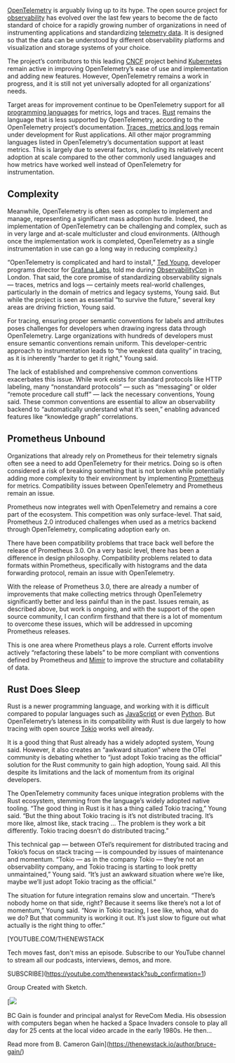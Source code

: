 [OpenTelemetry](https://thenewstack.io/what-is-opentelemetry-the-ultimate-guide/) is arguably living up to its hype. The open source project for [observability](https://thenewstack.io/introduction-to-observability/) has evolved over the last few years to become the de facto standard of choice for a rapidly growing number of organizations in need of instrumenting applications and standardizing [telemetry data](https://thenewstack.io/unified-telemetry-observability-the-future-of-data-management/). It is designed so that the data can be understood by different observability platforms and visualization and storage systems of your choice.

The project’s contributors to this leading [CNCF](https://cncf.io/?utm_content=inline+mention) project behind [Kubernetes](https://thenewstack.io/kubernetes/) remain active in improving OpenTelemetry’s ease of use and implementation and adding new features. However, OpenTelemetry remains a work in progress, and it is still not yet universally adopted for all organizations’ needs.

Target areas for improvement continue to be OpenTelemetry support for all [programming languages](https://thenewstack.io/the-key-fundamentals-of-programming-you-should-know/) for metrics, logs and traces. [Rust](https://thenewstack.io/rust-programming-language-guide/) remains the language that is less supported by OpenTelemetry, according to the OpenTelemetry project’s documentation. [Traces, metrics and logs](https://thenewstack.io/observability-working-with-metrics-logs-and-traces/) remain under development for Rust applications. All other major programming languages listed in OpenTelemetry’s documentation support at least metrics. This is largely due to several factors, including its relatively recent adoption at scale compared to the other commonly used languages and how metrics have worked well instead of OpenTelemetry for instrumentation.

## Complexity

Meanwhile, OpenTelemetry is often seen as complex to implement and manage, representing a significant mass adoption hurdle. Indeed, the implementation of OpenTelemetry can be challenging and complex, such as in very large and at-scale multicluster and cloud environments. (Although once the implementation work is completed, OpenTelemetry as a single instrumentation in use can go a long way in reducing complexity.)

“OpenTelemetry is complicated and hard to install,” [Ted Young](https://www.linkedin.com/in/ted-young/details/experience/), developer programs director for [Grafana Labs,](https://grafana.com/) told me during [ObservabilityCon](https://grafana.com/events/observabilitycon/) in London. That said, the core promise of standardizing observability signals — traces, metrics and logs — certainly meets real-world challenges, particularly in the domain of metrics and legacy systems, Young said. But while the project is seen as essential “to survive the future,” several key areas are driving friction, Young said.

For tracing, ensuring proper semantic conventions for labels and attributes poses challenges for developers when drawing ingress data through OpenTelemetry. Large organizations with hundreds of developers must ensure semantic conventions remain uniform. This developer-centric approach to instrumentation leads to “the weakest data quality” in tracing, as it is inherently “harder to get it right,” Young said.

The lack of established and comprehensive common conventions exacerbates this issue. While work exists for standard protocols like HTTP labeling, many “nonstandard protocols” — such as “messaging” or older “remote procedure call stuff” — lack the necessary conventions, Young said. These common conventions are essential to allow an observability backend to “automatically understand what it’s seen,” enabling advanced features like “knowledge graph” correlations.

## Prometheus Unbound

Organizations that already rely on Prometheus for their telemetry signals often see a need to add OpenTelemetry for their metrics. Doing so is often considered a risk of breaking something that is not broken while potentially adding more complexity to their environment by implementing [Prometheus](https://thenewstack.io/prometheus-and-opentelemetry-just-couldnt-get-along/) for metrics. Compatibility issues between OpenTelemetry and Prometheus remain an issue.

Prometheus now integrates well with OpenTelemetry and remains a core part of the ecosystem. This competition was only surface-level. That said, Prometheus 2.0 introduced challenges when used as a metrics backend through OpenTelemetry, complicating adoption early on.

There have been compatibility problems that trace back well before the release of Prometheus 3.0. On a very basic level, there has been a difference in design philosophy. Compatibility problems related to data formats within Prometheus, specifically with histograms and the data forwarding protocol, remain an issue with OpenTelemetry.

With the release of Prometheus 3.0, there are already a number of improvements that make collecting metrics through OpenTelemetry significantly better and less painful than in the past. Issues remain, as described above, but work is ongoing, and with the support of the open source community, I can confirm firsthand that there is a lot of momentum to overcome these issues, which will be addressed in upcoming Prometheus releases.

This is one area where Prometheus plays a role. Current efforts involve actively “refactoring these labels” to be more compliant with conventions defined by Prometheus and [Mimir](https://thenewstack.io/the-great-grafana-mimir-and-cortex-split/) to improve the structure and collatability of data.

## Rust Does Sleep

Rust is a newer programming language, and working with it is difficult compared to popular languages such as [JavaScript](https://thenewstack.io/introduction-to-javascript/) or even [Python](https://thenewstack.io/what-is-python/). But OpenTelemetry’s lateness in its compatibility with Rust is due largely to how tracing with open source [Tokio](https://thenewstack.io/using-rustlangs-async-tokio-runtime-for-cpu-bound-tasks/) works well already.

It is a good thing that Rust already has a widely adopted system, Young said. However, it also creates an “awkward situation” where the OTel community is debating whether to “just adopt Tokio tracing as the official” solution for the Rust community to gain high adoption, Young said. All this despite its limitations and the lack of momentum from its original developers.

The OpenTelemetry community faces unique integration problems with the Rust ecosystem, stemming from the language’s widely adopted native tooling. “The good thing in Rust is it has a thing called Tokio tracing,” Young said. “But the thing about Tokio tracing is it’s not distributed tracing. It’s more like, almost like, stack tracing … The problem is they work a bit differently. Tokio tracing doesn’t do distributed tracing.”

This technical gap — between OTel’s requirement for distributed tracing and Tokio’s focus on stack tracing — is compounded by issues of maintenance and momentum. “Tokio — as in the company Tokio — they’re not an observability company, and Tokio tracing is starting to look pretty unmaintained,” Young said. “It’s just an awkward situation where we’re like, maybe we’ll just adopt Tokio tracing as the official.”

The situation for future integration remains slow and uncertain. “There’s nobody home on that side, right? Because it seems like there’s not a lot of momentum,” Young said. “Now in Tokio tracing, I see like, whoa, what do we do? But that community is working it out. It’s just slow to figure out what actually is the right thing to offer.”

[YOUTUBE.COM/THENEWSTACK

Tech moves fast, don't miss an episode. Subscribe to our YouTube
channel to stream all our podcasts, interviews, demos, and more.

SUBSCRIBE](https://youtube.com/thenewstack?sub_confirmation=1)

Group
Created with Sketch.

[![](https://cdn.thenewstack.io/media/2020/04/4d3b9442-bruce-gain.jpg)

BC Gain is founder and principal analyst for ReveCom Media. His obsession with computers began when he hacked a Space Invaders console to play all day for 25 cents at the local video arcade in the early 1980s. He then...

Read more from B. Cameron Gain](https://thenewstack.io/author/bruce-gain/)